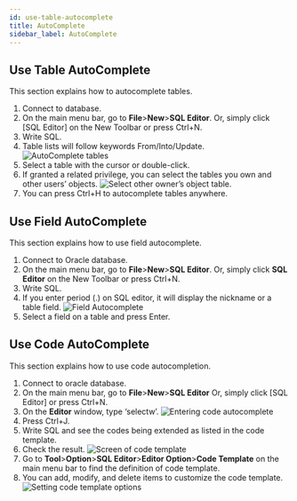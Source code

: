 ```yaml
---
id: use-table-autocomplete
title: AutoComplete
sidebar_label: AutoComplete
---
```


## Use Table AutoComplete

This section explains how to autocomplete tables.

1. Connect to database.
2. On the main menu bar, go to **File**>**New**>**SQL Editor**. Or, simply click [SQL Editor] on the New Toolbar or press Ctrl+N.
3. Write SQL.
4. Table lists will follow keywords From/Into/Update.
![AutoComplete tables](https://s3.ap-northeast-2.amazonaws.com/sqlgate-manual-content/9BE1086AF61A2696E0B2BF118B857A1E.jpg)
5. Select a table with the cursor or double-click.
6. If granted a related privilege, you can select the tables you own and other users’ objects.
![Select other owner’s object table.](https://s3.ap-northeast-2.amazonaws.com/sqlgate-manual-content/DAD0039E82547341E23AD2FEA25DD847.jpg)
7. You can press Ctrl+H to autocomplete tables anywhere.

## Use Field AutoComplete

This section explains how to use field autocomplete.

1. Connect to Oracle database.
2. On the main menu bar, go to **File**>**New**>**SQL Editor**. Or, simply click **SQL Editor** on the New Toolbar or press Ctrl+N.
3. Write SQL.
4. If you enter period (.) on SQL editor, it will display the nickname or a table field.
![Field Autocomplete](https://s3.ap-northeast-2.amazonaws.com/sqlgate-manual-content/481F5BA0AF013466D1B607BABCD126DC.jpg)
5. Select a field on a table and press Enter.


## Use Code AutoComplete

This section explains how to use code autocompletion.

1. Connect to oracle database.
2. On the main menu bar, go to **File**>**New**>**SQL Editor** Or, simply click [SQL Editor] or press Ctrl+N.
3. On the **Editor** window, type ‘selectw’.
![Entering code autocomplete](https://s3.ap-northeast-2.amazonaws.com/sqlgate-manual-content/FCB664AB3099BEB1A9679EF5FB9F49D9.jpg)
4. Press Ctrl+J.
5. Write SQL and see the codes being extended as listed in the code template.
6. Check the result.
![Screen of code template](https://s3.ap-northeast-2.amazonaws.com/sqlgate-manual-content/A0F6B711ABC9F94268BD6E7110F80326.jpg)
7. Go to **Tool**>**Option**>**SQL Editor**>**Editor Option**>**Code Template** on the main menu bar to find the definition of code template.
8. You can add, modify, and delete items to customize the code template.
![Setting code template options](https://s3.ap-northeast-2.amazonaws.com/sqlgate-manual-content/CBB26E43D56E9E9DF14859B8F4D6B327.jpg)

